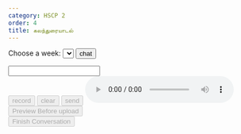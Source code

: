 ```yaml
---
category: HSCP 2
order: 4
title: கலந்துரையாடல் 
---
```

<script src="{{ site.baseurl }}/scripts/track.js"></script>
<script src="{{ site.baseurl }}/scripts/speech_new.js"></script>
<script src="{{ site.baseurl }}/scripts/taskHandler.js"></script>

<div class="discussion-container">
 <label for="weeks">Choose a week:</label>
    <select id="weeks">
    </select>
<button id="exercise-btn" onclick="getExercise()">chat</button>
<div>
    <p type="text" id="topicSelected"></p>
</div>
  <div class="chat-container discussion-chat-container">
    <div class="chat-box" id="chatBox">
    </div>
    <div><input type="text" id="userInput" class="transliterate"></div>
    <div class="input-area">
        <button id="conversation-start-btn" disabled>record</button>
        <button id="conversation-clear-btn" disabled>clear</button>
        <button id="conversation-send-btn" onclick="sendMessage()" disabled>send</button>
        <audio id="audioPlayer" controls></audio>
    </div>
  </div>
<div>
  <button id="conversation-preview-btn" disabled>Preview Before upload</button>
  <div class="status" id="conversation-preview-status"></div>
  <button id="conversation-saveButton" disabled>Finish Conversation</button>
</div>
<div>
        <audio id="audio-player" controls style="width: 100%; margin-top: 20px; display: none;"></audio>
</div>
 <div class="conversation-spinner" id="conversation-spinner"></div>
<!-- <div id="progressContainer" style="display: none;">
        <progress id="progressBar" value="0" max="100"></progress>
        <span id="progressText">0%</span>
</div> -->
</div>
<script src="{{ site.baseurl }}/scripts/discussion.js"></script>
<script>
tracker();
</script>
<div id="tracker"></div>
